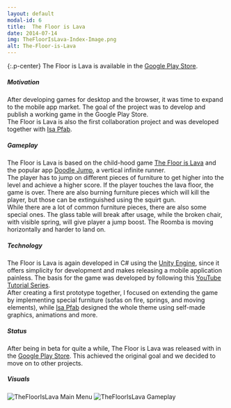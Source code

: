 ```yaml
---
layout: default
modal-id: 6
title:  The Floor is Lava
date: 2014-07-14
img: TheFloorIsLava-Index-Image.png
alt: The-Floor-is-Lava
---
```


{:.p-center}
The Floor is Lava is available in the [Google Play Store][google-play-store].

##### Motivation

After developing games for desktop and the browser, it was time to expand to the mobile app market. The goal of the project was to develop and publish a working game in the Google Play Store.  
The Floor is Lava is also the first collaboration project and was developed together with [Isa Pfab][isa-pfab]. 

##### Gameplay

The Floor is Lava is based on the child-hood game [The Floor is Lava][wikipedia-hot-lava] and the popular app [Doodle Jump][doodle-jump], a vertical infinite runner.  
The player has to jump on different pieces of furniture to get higher into the level and achieve a higher score. If the player touches the lava floor, the game is over. There are also burning furniture pieces which will kill the player, but those can be extinguished using the squirt gun.  
While there are a lot of common furniture pieces, there are also some special ones. The glass table will break after usage, while the broken chair, with visible spring, will give player a jump boost. The Roomba is moving horizontally and harder to land on.  

##### Technology

The Floor is Lava is again developed in C# using the [Unity Engine][unity-3d], since it offers simplicity for development and makes releasing a mobile application painless. The basis for the game was developed by following this [YouTube Tutorial Series][youtube-tutorial].  
After creating a first prototype together, I focused on extending the game by implementing special furniture (sofas on fire, springs, and moving elements), while [Isa Pfab][isa-pfab] designed the whole theme using self-made graphics, animations and more. 

##### Status

After being in beta for quite a while, The Floor is Lava was released with in the [Google Play Store][google-play-store]. This achieved the original goal and we decided to move on to other projects.

##### Visuals

<img src="{{ site.baseurl }}/assets/images/the_floor_is_lava/MainMenu.png" class="img-responsive img-centered" alt="TheFloorIsLava Main Menu">
<img src="{{ site.baseurl }}/assets/images/the_floor_is_lava/Ingame.png" class="img-responsive img-centered" alt="TheFloorIsLava Gameplay">

[google-play-store]: https://play.google.com/store/apps/details?id=com.GracesGames.TheFloorIsLava
[isa-pfab]: http://isa-pfab.com/
[wikipedia-hot-lava]: https://en.wikipedia.org/wiki/Hot_lava_(game)
[doodle-jump]: https://play.google.com/store/apps/details?id=com.lima.doodlejump
[unity-3d]: https://unity3d.com/unity
[youtube-tutorial]: https://www.youtube.com/playlist?list=PLWeGoBm1YHVgyJ9MUqdrVF52k4f59gPlt
[kenney]: https://kenney.nl/
